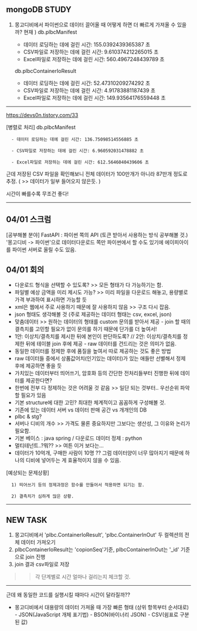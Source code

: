 ## mongoDB STUDY

1. 몽고디비에서 파이썬으로 데이터 끌어올 때 어떻게 하면 더 빠르게 가져올 수 있을까?
현재 ) db.plbcManifest
      - 데이터 로딩하는 데에 걸린 시간: 155.0392439365387 초
      - CSV파일로 저장하는 데에 걸린 시간: 9.610374212265015 초
      - Excel파일로 저장하는 데에 걸린 시간: 560.4967248439789 초
  
      db.plbcContainerIoResult
      - 데이터 로딩하는 데에 걸린 시간: 52.47310209274292 초
      - CSV파일로 저장하는 데에 걸린 시간: 4.91783881187439 초
      - Excel파일로 저장하는 데에 걸린 시간: 149.93564176559448 초

---
https://devs0n.tistory.com/33

[병렬로 처리]
  db.plbcManifest
      
      - 데이터 로딩하는 데에 걸린 시간: 136.75098514556885 초
      
      - CSV파일로 저장하는 데에 걸린 시간: 6.960592031478882 초
      
      - Excel파일로 저장하는 데에 걸린 시간: 612.5646040439606 초

근데 저장된 CSV 파일을 확인해보니 전체 데이터가 100만개가 아니라 87만개 정도로 추정. ( >> 데이터가 일부 들어오지 않은듯. )

시간이 빠를수록 무조건 좋다!

---

## 04/01 스크럼
[공부해볼 분야]
FastAPI : 파이썬 쪽의 API (토큰 받아서 사용하는 방식 공부해볼 것.)
'몽고디비 -> 파이썬'으로 데이터다운로드 쪽만 파이썬에서 할 수도 있기에 에이피아이를 파이썬 서버로 올릴 수도 있음.

## 04/01 회의
- 다운로드 형식을 선택할 수 있도록? >> 모든 형태가 다 가능하기는 함.
- 파일별 예상 금액을 미리 제시도 가능? >> 미리 파일을 다운로드 해놓고, 용량별로 가격 부과하여 표시하면 가능할 듯
- xml은 웹에서 주로 사용하기 때문에 잘 사용하지 않음 >> 구조 다시 잡음.
- json 형태도 생각해볼 것 (주로 제공하는 데이터 형태는 csv, excel, json)
- 맞춤데이터 >> 원하는 데이터의 형태를 custom 문의를 받아서 제공
      - join 할 때의 결측치를 고민할 필요가 없이 문의를 하기 때문에 단가를 더 높여서!
- 1안: 이상치/결측치를 제시한 뒤에 본인이 판단하도록? // 2안: 이상치/결측치를 정제한 뒤에 테이블 join 후에 제공
      - raw 데이터를 건드리는 것은 의미가 없음.
- 동일한 데이터를 정제한 후에 품질을 높여서 따로 제공하는 것도 좋은 방법
- raw 데이터들 중에서 상품값어치(인기있는 데이터)가 있는 애들만 선별해서 정제 후에 제공하면 좋을 듯
- 가치있는 데이터부터 띄어쓰기, 암호화 등의 간단한 전처리들부터 진행한 뒤에 데이터를 제공한다면?
- 한번에 전부 다 정제하는 것은 어려울 것 같음 >> 일단 되는 것부터.. 우선순위 파악할 필요가 있음
- 기본 structure에 대한 고민? 최대한 체계적이고 꼼꼼하게 구성해볼 것.
- 기존에 있는 데이터 서버 vs 데이터 판매 공간 vs 개개인의 DB
- plbc & stg?
- 서버나 디비의 개수 >> 가격도 물론 중요하지만 그보다는 생산성, 그 이유와 논리가 필요함.
- 기본 베이스 : java spring / 다운로드 데이터 정제 : python
- 멀티테넌트..?뭐?? >> 여튼 이거 보다는...
- 데이터가 10억개, 구매한 사람이 10명 ?? 그럼 데이터양이 너무 많아지기 때문에 하나의 디비에 넣어두는 게 효율적이지 않을 수 있음.

[예상되는 문제상황]

      1) 띄어쓰기 등의 정제과정은 함수를 만들어서 적용하면 되기는 함. 
      
      2) 결측치가 심하게 많은 상황.


---
## NEW TASK

1. 몽고디비에서 'plbc.ContainerIoResult', 'plbc.ContainerInOut' 두 컬렉션의 전체 데이터 가져오기
2. plbcContainerIoResult는 'copionSeq'기준, plbcContainerInOut는 '_id' 기준으로 join 진행
3. join 결과 csv파일로 저장

>>각 단계별로 시간 얼마나 걸리는지 체크할 것.

---
근데 왜 동일한 코드를 실행시킬 때마다 시간이 달라질까??




- 몽고디비에서 대용량의 데이터 가져올 때 가장 빠른 형태 (상위 항목부터 순서대로)
      - JSON(JavaScript 개체 표기법)
      - BSON(바이너리 JSON)
      - CSV(쉼표로 구분된 값)
